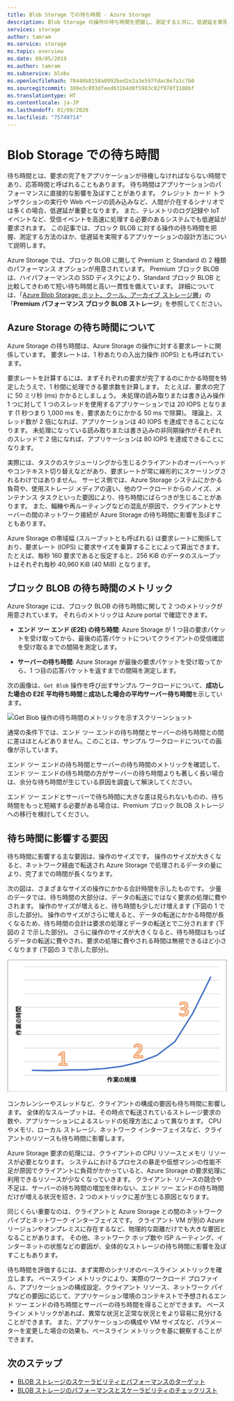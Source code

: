 ```yaml
---
title: Blob Storage での待ち時間 - Azure Storage
description: Blob Storage の操作の待ち時間を把握し、測定すると共に、低遅延を実現する Blob Storage アプリケーションの設計方法について説明します。
services: storage
author: tamram
ms.service: storage
ms.topic: overview
ms.date: 09/05/2019
ms.author: tamram
ms.subservice: blobs
ms.openlocfilehash: 78440b8150a0992bed2e2a3e597fdac8e7a1c7b0
ms.sourcegitcommit: 380e3c893dfeed631b4d8f5983c02f978f3188bf
ms.translationtype: HT
ms.contentlocale: ja-JP
ms.lasthandoff: 01/08/2020
ms.locfileid: "75749714"
---
```

# <a name="latency-in-blob-storage"></a>Blob Storage での待ち時間

待ち時間とは、要求の完了をアプリケーションが待機しなければならない時間であり、応答時間と呼ばれることもあります。 待ち時間はアプリケーションのパフォーマンスに直接的な影響を及ぼすことがあります。 クレジット カード トランザクションの実行や Web ページの読み込みなど、人間が介在するシナリオでは多くの場合、低遅延が重要となります。 また、テレメトリのログ記録や IoT イベントなど、受信イベントを高速に処理する必要のあるシステムでも低遅延が要求されます。 この記事では、ブロック BLOB に対する操作の待ち時間を把握、測定する方法のほか、低遅延を実現するアプリケーションの設計方法について説明します。

Azure Storage では、ブロック BLOB に関して Premium と Standard の 2 種類のパフォーマンス オプションが用意されています。 Premium ブロック BLOB は、ハイパフォーマンスの SSD ディスクにより、Standard ブロック BLOB と比較してきわめて短い待ち時間と高い一貫性を備えています。 詳細については、「[Azure Blob Storage: ホット、クール、アーカイブ ストレージ層](storage-blob-storage-tiers.md)」の「**Premium パフォーマンス ブロック BLOB ストレージ**」を参照してください。

## <a name="about-azure-storage-latency"></a>Azure Storage の待ち時間について

Azure Storage の待ち時間は、Azure Storage の操作に対する要求レートに関係しています。 要求レートは、1 秒あたりの入出力操作 (IOPS) とも呼ばれています。

要求レートを計算するには、まずそれぞれの要求が完了するのにかかる時間を特定したうえで、1 秒間に処理できる要求数を計算します。 たとえば、要求の完了に 50 ミリ秒 (ms) かかるとしましょう。 未処理の読み取りまたは書き込み操作 1 つに対して 1 つのスレッドを使用するアプリケーションでは 20 IOPS となります (1 秒つまり 1,000 ms を、要求あたりにかかる 50 ms で除算)。 理論上、スレッド数が 2 倍になれば、アプリケーションは 40 IOPS を達成できることになります。 未処理になっている読み取りまたは書き込みの非同期操作がそれぞれのスレッドで 2 倍になれば、アプリケーションは 80 IOPS を達成できることになります。

実際には、タスクのスケジューリングから生じるクライアントのオーバーヘッドやコンテキスト切り替えなどがあり、要求レートが常に線形的にスケーリングされるわけではありません。 サービス側では、Azure Storage システムにかかる負荷や、使用ストレージ メディアの違い、他のワークロードからのノイズ、メンテナンス タスクといった要因により、待ち時間にばらつきが生じることがあります。 また、輻輳や再ルーティングなどの混乱が原因で、クライアントとサーバーの間のネットワーク接続が Azure Storage の待ち時間に影響を及ぼすこともあります。

Azure Storage の帯域幅 (スループットとも呼ばれる) は要求レートに関係しており、要求レート (IOPS) に要求サイズを乗算することによって算出できます。 たとえば、毎秒 160 要求であると仮定すると、256 KiB のデータのスループットはそれぞれ毎秒 40,960 KiB (40 MiB) となります。

## <a name="latency-metrics-for-block-blobs"></a>ブロック BLOB の待ち時間のメトリック

Azure Storage には、ブロック BLOB の待ち時間に関して 2 つのメトリックが用意されています。 それらのメトリックは Azure portal で確認できます。

- **エンド ツー エンド (E2E) の待ち時間**: Azure Storage が 1 つ目の要求パケットを受け取ってから、最後の応答パケットについてクライアントの受信確認を受け取るまでの間隔を測定します。

- **サーバーの待ち時間**: Azure Storage が最後の要求パケットを受け取ってから、1 つ目の応答パケットを返すまでの間隔を測定します。

次の画像は、`Get Blob` 操作を呼び出すサンプル ワークロードについて、**成功した場合の E2E 平均待ち時間**と**成功した場合の平均サーバー待ち時間**を示しています。

![Get Blob 操作の待ち時間のメトリックを示すスクリーンショット](media/storage-blobs-latency/latency-metrics-get-blob.png)

通常の条件下では、エンド ツー エンドの待ち時間とサーバーの待ち時間との間に差はほとんどありません。このことは、サンプル ワークロードについての画像が示しています。

エンド ツー エンドの待ち時間とサーバーの待ち時間のメトリックを確認して、エンド ツー エンドの待ち時間の方がサーバーの待ち時間よりも著しく長い場合は、余分な待ち時間が生じている原因を調査して解決してください。

エンド ツー エンドとサーバーで待ち時間に大きな差は見られないものの、待ち時間をもっと短縮する必要がある場合は、Premium ブロック BLOB ストレージへの移行を検討してください。

## <a name="factors-influencing-latency"></a>待ち時間に影響する要因

待ち時間に影響する主な要因は、操作のサイズです。 操作のサイズが大きくなると、ネットワーク経由で転送され Azure Storage で処理されるデータの量により、完了までの時間が長くなります。

次の図は、さまざまなサイズの操作にかかる合計時間を示したものです。 少量のデータでは、待ち時間の大部分は、データの転送にではなく要求の処理に費やされます。 操作のサイズが増えると、待ち時間も少しだけ増えます (下図の 1 で示した部分)。 操作のサイズがさらに増えると、データの転送にかかる時間が長くなるため、待ち時間の合計は要求の処理とデータの転送とで二分されます (下図の 2 で示した部分)。 さらに操作のサイズが大きくなると、待ち時間はもっぱらデータの転送に費やされ、要求の処理に費やされる時間は無視できるほど小さくなります (下図の 3 で示した部分)。

![操作のサイズごとの処理時間の合計を示すスクリーンショット](media/storage-blobs-latency/operation-time-size-chart.png)

コンカレンシーやスレッドなど、クライアントの構成の要因も待ち時間に影響します。 全体的なスループットは、その時点で転送されているストレージ要求の数や、アプリケーションによるスレッドの処理方法によって異なります。 CPU やメモリ、ローカル ストレージ、ネットワーク インターフェイスなど、クライアントのリソースも待ち時間に影響します。

Azure Storage 要求の処理には、クライアントの CPU リソースとメモリ リソースが必要となります。 システムにおけるプロセスの暴走や仮想マシンの性能不足が原因でクライアントに負荷がかかっていると、Azure Storage の要求処理に利用できるリソースが少なくなっていきます。 クライアント リソースの競合や不足は、サーバーの待ち時間の増加を伴わない、エンド ツー エンドの待ち時間だけが増える状況を招き、2 つのメトリックに差が生じる原因となります。

同じくらい重要なのは、クライアントと Azure Storage との間のネットワーク パイプとネットワーク インターフェイスです。 クライアント VM が別の Azure リージョンやオンプレミスに存在するなど、物理的な距離だけでも大きな要因となることがあります。 その他、ネットワーク ホップ数や ISP ルーティング、インターネットの状態などの要因が、全体的なストレージの待ち時間に影響を及ぼすこともあります。

待ち時間を評価するには、まず実際のシナリオのベースライン メトリックを確立します。 ベースライン メトリックにより、実際のワークロード プロファイル、アプリケーションの構成設定、クライアント リソース、ネットワーク パイプなどの要因に応じて、アプリケーション環境のコンテキストで予想されるエンド ツー エンドの待ち時間とサーバーの待ち時間を得ることができます。 ベースライン メトリックがあれば、異常な状況と正常な状況とをより容易に見分けることができます。 また、アプリケーションの構成や VM サイズなど、パラメーターを変更した場合の効果も、ベースライン メトリックを基に観察することができます。

## <a name="next-steps"></a>次のステップ

- [BLOB ストレージのスケーラビリティとパフォーマンスのターゲット](scalability-targets.md)
- [BLOB ストレージのパフォーマンスとスケーラビリティのチェックリスト](storage-performance-checklist.md)
